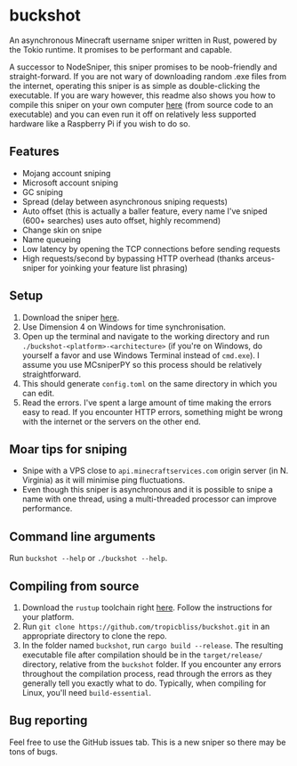 # buckshot

An asynchronous Minecraft username sniper written in Rust, powered by the Tokio runtime. It promises to be performant and capable.

A successor to NodeSniper, this sniper promises to be noob-friendly and straight-forward. If you are not wary of downloading random .exe files from the internet, operating this sniper is as simple as double-clicking the executable. If you are wary however, this readme also shows you how to compile this sniper on your own computer [here](https://github.com/chronicallyunfunny/buckshot#compiling-from-source) (from source code to an executable) and you can even run it off on relatively less supported hardware like a Raspberry Pi if you wish to do so.

## Features

- Mojang account sniping
- Microsoft account sniping
- GC sniping
- Spread (delay between asynchronous sniping requests)
- Auto offset (this is actually a baller feature, every name I've sniped (600+ searches) uses auto offset, highly recommend)
- Change skin on snipe
- Name queueing
- Low latency by opening the TCP connections before sending requests
- High requests/second by bypassing HTTP overhead (thanks arceus-sniper for yoinking your feature list phrasing)

## Setup

1. Download the sniper [here](https://github.com/chronicallyunfunny/buckshot/releases/latest).
2. Use Dimension 4 on Windows for time synchronisation.
3. Open up the terminal and navigate to the working directory and run `./buckshot-<platform>-<architecture>` (if you're on Windows, do yourself a favor and use Windows Terminal instead of `cmd.exe`). I assume you use MCsniperPY so this process should be relatively straightforward.
4. This should generate `config.toml` on the same directory in which you can edit.
5. Read the errors. I've spent a large amount of time making the errors easy to read. If you encounter HTTP errors, something might be wrong with the internet or the servers on the other end.

## Moar tips for sniping

- Snipe with a VPS close to `api.minecraftservices.com` origin server (in N. Virginia) as it will minimise ping fluctuations.
- Even though this sniper is asynchronous and it is possible to snipe a name with one thread, using a multi-threaded processor can improve performance.

## Command line arguments

Run `buckshot --help` or `./buckshot --help`.

## Compiling from source

1. Download the `rustup` toolchain right [here](https://rustup.rs/). Follow the instructions for your platform.
2. Run `git clone https://github.com/tropicbliss/buckshot.git` in an appropriate directory to clone the repo.
3. In the folder named `buckshot`, run `cargo build --release`. The resulting executable file after compilation should be in the `target/release/` directory, relative from the `buckshot` folder. If you encounter any errors throughout the compilation process, read through the errors as they generally tell you exactly what to do. Typically, when compiling for Linux, you'll need `build-essential`.

## Bug reporting

Feel free to use the GitHub issues tab. This is a new sniper so there may be tons of bugs.
